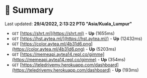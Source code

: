 # 📖 Summary
Last updated: **29/4/2022, 2:13:22 PTG "Asia/Kuala_Lumpur"**

- `GET` [https://shrt.ml](https://shrt.ml) - **Up** (1655ms)
- `GET` [https://hst.aytea.ml/](https://hst.aytea.ml/) - **Up** (12432ms)
- `GET` [https://color.aytea.ml/4b31d6.png](https://color.aytea.ml/4b31d6.png) - **Up** (5203ms)
- `GET` [https://memeapi.aytea14.repl.co/gimme](https://memeapi.aytea14.repl.co/gimme) - **Up** (354ms)
- `GET` [https://teledrivemy.herokuapp.com/dashboard](https://teledrivemy.herokuapp.com/dashboard) - **Up** (193ms)
